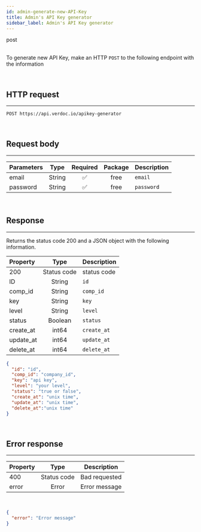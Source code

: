 ```yaml
---
id: admin-generate-new-API-Key
title: Admin's API Key generator
sidebar_label: Admin's API Key generator
---
```


<span class="badges post">post</span>
<br/>
<br/>

To generate new API Key, make an HTTP `POST` to the following endpoint with the information

</br>

## HTTP request

---

```bash
POST https://api.verdoc.io/apikey-generator
```

</br>

## Request body
---

| Parameters      |  Type  | Required | Package | Description       |
| :-------------- | :----: | :------: | :-----: | ----------------- |
| email           | String |    ✅    |  free   | `email`           |
| password        | String |    ✅    |  free   | `password`        |

</br>

## Response

---

Returns the status code 200 and a JSON object with the following information.

| Property |  Type       | Description |
| :------- | :---------: | ----------- |
| 200      | Status code | status code |
| ID       | String      | `id`        |
| comp_id  | String      | `comp_id`   |
| key      | String      | `key`       |
| level    | String      | `level`     |
| status   | Boolean     | `status`    |
| create_at| int64       | `create_at` |
| update_at| int64       | `update_at` |
| delete_at| int64       | `delete_at` |

```json
{
  "id": "id",
  "comp_id": "company_id",
  "key": "api key",
  "level": "your level",
  "status": "true or false",
  "create_at": "unix time",
  "update_at": "unix time",
  "delete_at":"unix time"
}
```

<br/>

## Error response

---

| Property |    Type     | Description   |
| :------- | :---------: | ------------- |
| 400      | Status code | Bad requested |
| error    |   Error     | Error message |

<br/>

```json
{
  "error": "Error message"
}
```

<!-- <br/>
## Example request

---

```bash
curl https://verdoc.io/
``` -->
